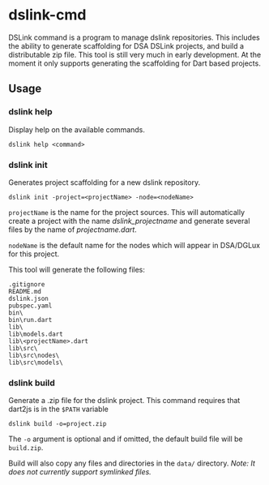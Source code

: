 # dslink-cmd

DSLink command is a program to manage dslink repositories. This includes
the ability to generate scaffolding for DSA DSLink projects, and build a
distributable zip file. This tool is still very much in early development.
At the moment it only supports generating the scaffolding for Dart based
projects.

## Usage

### dslink help

Display help on the available commands.

```
dslink help <command>
```

### dslink init

Generates project scaffolding for a new dslink repository.

```
dslink init -project=<projectName> -node=<nodeName>
```

`projectName` is the name for the project sources. This will automatically
create a project with the name *dslink_projectname* and generate several files
by the name of *projectname.dart*.

`nodeName` is the default name for the nodes which will appear in DSA/DGLux for
this project.

This tool will generate the following files:

```
.gitignore
README.md
dslink.json
pubspec.yaml
bin\
bin\run.dart
lib\
lib\models.dart
lib\<projectName>.dart
lib\src\
lib\src\nodes\
lib\src\models\
```

### dslink build

Generate a .zip file for the dslink project. This command requires that
dart2js is in the `$PATH` variable

```
dslink build -o=project.zip
```

The `-o` argument is optional and if omitted, the default build file will be
`build.zip`.

Build will also copy any files and directories in the `data/` directory. _Note:
It does not currently support symlinked files._